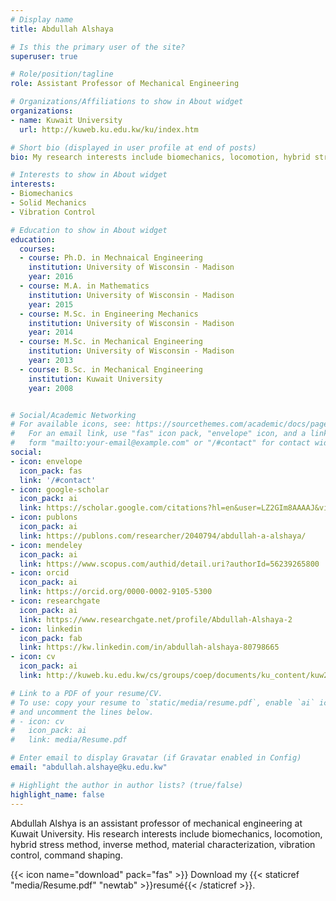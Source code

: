 ```yaml
---
# Display name
title: Abdullah Alshaya

# Is this the primary user of the site?
superuser: true

# Role/position/tagline
role: Assistant Professor of Mechanical Engineering

# Organizations/Affiliations to show in About widget
organizations:
- name: Kuwait University
  url: http://kuweb.ku.edu.kw/ku/index.htm

# Short bio (displayed in user profile at end of posts)
bio: My research interests include biomechanics, locomotion, hybrid stress method, inverse method, material characterization, vibration control, command shaping.

# Interests to show in About widget
interests:
- Biomechanics
- Solid Mechanics
- Vibration Control

# Education to show in About widget
education:
  courses:
  - course: Ph.D. in Mechnaical Engineering
    institution: University of Wisconsin - Madison
    year: 2016
  - course: M.A. in Mathematics
    institution: University of Wisconsin - Madison
    year: 2015
  - course: M.Sc. in Engineering Mechanics
    institution: University of Wisconsin - Madison
    year: 2014
  - course: M.Sc. in Mechanical Engineering
    institution: University of Wisconsin - Madison
    year: 2013
  - course: B.Sc. in Mechanical Engineering
    institution: Kuwait University
    year: 2008


# Social/Academic Networking
# For available icons, see: https://sourcethemes.com/academic/docs/page-builder/#icons
#   For an email link, use "fas" icon pack, "envelope" icon, and a link in the
#   form "mailto:your-email@example.com" or "/#contact" for contact widget.
social:
- icon: envelope
  icon_pack: fas
  link: '/#contact'
- icon: google-scholar
  icon_pack: ai
  link: https://scholar.google.com/citations?hl=en&user=LZ2GIm8AAAAJ&view_op=list_works&sortby=pubdate
- icon: publons
  icon_pack: ai
  link: https://publons.com/researcher/2040794/abdullah-a-alshaya/
- icon: mendeley
  icon_pack: ai
  link: https://www.scopus.com/authid/detail.uri?authorId=56239265800
- icon: orcid
  icon_pack: ai
  link: https://orcid.org/0000-0002-9105-5300
- icon: researchgate
  icon_pack: ai
  link: https://www.researchgate.net/profile/Abdullah-Alshaya-2
- icon: linkedin
  icon_pack: fab
  link: https://kw.linkedin.com/in/abdullah-alshaya-80798665
- icon: cv
  icon_pack: ai
  link: http://kuweb.ku.edu.kw/cs/groups/coep/documents/ku_content/kuw219328.pdf

# Link to a PDF of your resume/CV.
# To use: copy your resume to `static/media/resume.pdf`, enable `ai` icons in `params.toml`, 
# and uncomment the lines below.
# - icon: cv
#   icon_pack: ai
#   link: media/Resume.pdf

# Enter email to display Gravatar (if Gravatar enabled in Config)
email: "abdullah.alshaye@ku.edu.kw"

# Highlight the author in author lists? (true/false)
highlight_name: false
---
```


Abdullah Alshya is an assistant professor of mechanical engineering at Kuwait University. His research interests include biomechanics, locomotion, hybrid stress method, inverse method, material characterization, vibration control, command shaping.

{{< icon name="download" pack="fas" >}} Download my {{< staticref "media/Resume.pdf" "newtab" >}}resumé{{< /staticref >}}.

